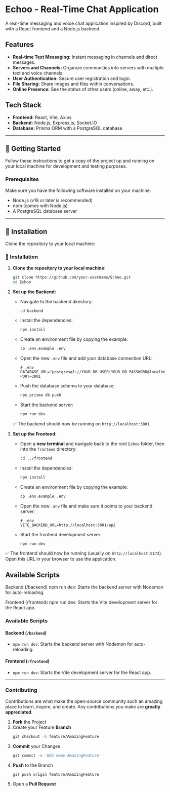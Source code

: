 # Echoo - Real-Time Chat Application

A real-time messaging and voice chat application inspired by Discord, built with a React frontend and a Node.js backend.

## Features

* **Real-time Text Messaging:** Instant messaging in channels and direct messages.
* **Servers and Channels:** Organize communities into servers with multiple text and voice channels.
* **User Authentication:** Secure user registration and login.
* **File Sharing:** Share images and files within conversations.
* **Online Presence:** See the status of other users (online, away, etc.).

## Tech Stack

* **Frontend:** React, Vite, Axios
* **Backend:** Node.js, Express.js, Socket.IO
* **Database:** Prisma ORM with a PostgreSQL database

---

## 🚀 Getting Started

Follow these instructions to get a copy of the project up and running on your local machine for development and testing purposes.

### Prerequisites

Make sure you have the following software installed on your machine:

* Node.js (v18 or later is recommended)
* npm (comes with Node.js)
* A PostgreSQL database server

---

## 🔧 Installation
Clone the repository to your local machine:

### 🔧 Installation

1.  **Clone the repository to your local machine:**
    ```bash
    git clone https://github.com/your-username/Echoo.git
    cd Echoo
    ```

2.  **Set up the Backend:**
    * Navigate to the backend directory:
        ```bash
        cd backend
        ```
    * Install the dependencies:
        ```bash
        npm install
        ```
    * Create an environment file by copying the example:
        ```bash
        cp .env.example .env
        ```
    * Open the new `.env` file and add your database connection URL:
        ```env
        # .env
        DATABASE_URL="postgresql://YOUR_DB_USER:YOUR_DB_PASSWORD@localhost:5432/echoo"
        PORT=3001
        ```
    * Push the database schema to your database:
        ```bash
        npx prisma db push
        ```
    * Start the backend server:
        ```bash
        npm run dev
        ```
    ✅ The backend should now be running on `http://localhost:3001`.

3.  **Set up the Frontend:**
    * Open a **new terminal** and navigate back to the root `Echoo` folder, then into the `frontend` directory:
        ```bash
        cd ../frontend
        ```
    * Install the dependencies:
        ```bash
        npm install
        ```
    * Create an environment file by copying the example:
        ```bash
        cp .env.example .env
        ```
    * Open the new `.env` file and make sure it points to your backend server:
        ```env
        # .env
        VITE_BACKEND_URL=http://localhost:3001/api
        ```
    * Start the frontend development server:
        ```bash
        npm run dev
        ```
  ✅ The frontend should now be running (usually on `http://localhost:5173`). Open this URL in your browser to use the application.

## Available Scripts
Backend (/backend)
npm run dev: Starts the backend server with Nodemon for auto-reloading.

Frontend (/frontend)
npm run dev: Starts the Vite development server for the React app.

### Available Scripts

#### Backend (`/backend`)

* `npm run dev`: Starts the backend server with Nodemon for auto-reloading.

#### Frontend (`/frontend`)

* `npm run dev`: Starts the Vite development server for the React app.

---

### Contributing

Contributions are what make the open-source community such an amazing place to learn, inspire, and create. Any contributions you make are **greatly appreciated**.

1.  **Fork** the Project
2.  Create your Feature **Branch**
    ```bash
    git checkout -b feature/AmazingFeature
    ```
3.  **Commit** your Changes
    ```bash
    git commit -m 'Add some AmazingFeature'
    ```
4.  **Push** to the Branch
    ```bash
    git push origin feature/AmazingFeature
    ```
5.  Open a **Pull Request**
